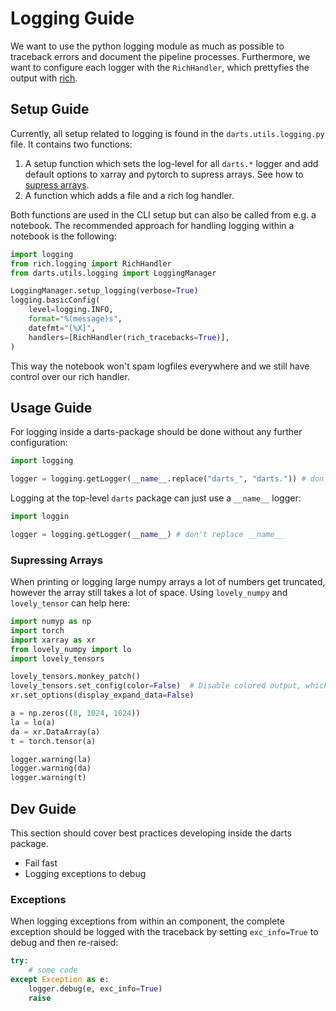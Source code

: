 # Logging Guide

We want to use the python logging module as much as possible to traceback errors and document the pipeline processes.
Furthermore, we want to configure each logger with the `RichHandler`, which prettyfies the output with [rich](https://github.com/Textualize/rich).

## Setup Guide

Currently, all setup related to logging is found in the `darts.utils.logging.py` file.
It contains two functions:

1. A setup function which sets the log-level for all `darts.*` logger and add default options to xarray and pytorch to supress arrays. See how to [supress arrays](#supressing-arrays).
2. A function which adds a file and a rich log handler.

Both functions are used in the CLI setup but can also be called from e.g. a notebook. The recommended approach for handling logging within a notebook is the following:

```python
import logging
from rich.logging import RichHandler
from darts.utils.logging import LoggingManager

LoggingManager.setup_logging(verbose=True)
logging.basicConfig(
    level=logging.INFO,
    format="%(message)s",
    datefmt="[%X]",
    handlers=[RichHandler(rich_tracebacks=True)],
)
```

This way the notebook won't spam logfiles everywhere and we still have control over our rich handler.

## Usage Guide

For logging inside a darts-package should be done without any further configuration:

```py
import logging

logger = logging.getLogger(__name__.replace("darts_", "darts.")) # don't replace __name__
```

Logging at the top-level `darts` package can just use a `__name__` logger:

```py
import loggin

logger = logging.getLogger(__name__) # don't replace __name__
```

### Supressing Arrays

When printing or logging large numpy arrays a lot of numbers get truncated, however the array still takes a lot of space.
Using `lovely_numpy` and `lovely_tensor` can help here:

```py
import numyp as np
import torch
import xarray as xr
from lovely_numpy import lo
import lovely_tensors

lovely_tensors.monkey_patch()
lovely_tensors.set_config(color=False)  # Disable colored output, which is better for logging
xr.set_options(display_expand_data=False)

a = np.zeros((8, 1024, 1024))
la = lo(a)
da = xr.DataArray(a)
t = torch.tensor(a)

logger.warning(la)
logger.warning(da)
logger.warning(t)
```

## Dev Guide

This section should cover best practices developing inside the darts package.

- Fail fast
- Logging exceptions to debug

### Exceptions

When logging exceptions from within an component, the complete exception should be logged with the traceback by setting `exc_info=True` to debug and then re-raised:

```python
try:
    # some code
except Exception as e:
    logger.debug(e, exc_info=True)
    raise
```
